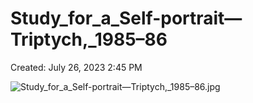 # Study_for_a_Self-portrait—Triptych,_1985–86

Created: July 26, 2023 2:45 PM

![Study_for_a_Self-portrait—Triptych,_1985–86.jpg](Study_for_a_Self-portrait%E2%80%94Triptych,_1985%E2%80%9386%2049042b90c3354de3b2204bae91291c3f/Study_for_a_Self-portraitTriptych_198586.jpg)